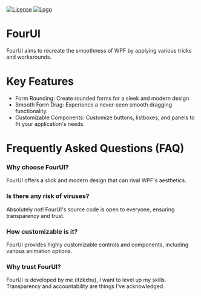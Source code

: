 [![License](https://img.shields.io/badge/license-MIT-blue.svg)](https://opensource.org/licenses/MIT)
[![Logo](https://cdn.discordapp.com/attachments/1125385820199714828/1139533285463167017/4UI_logo.png)](https://github.com/1Kxhu/FourUI)


# FourUI

FourUI aims to recreate the smoothness of WPF by applying various tricks and workarounds.

# Key Features

- Form Rounding: Create rounded forms for a sleek and modern design.
- Smooth Form Drag: Experience a never-seen smooth dragging functionality.
- Customizable Components: Customize buttons, listboxes, and panels to fit your application's needs.

# Frequently Asked Questions (FAQ)

### **Why choose FourUI?**
FourUI offers a slick and modern design that can rival WPF's aesthetics.
  
### **Is there any risk of viruses?**
Absolutely not! FourUI's source code is open to everyone, ensuring transparency and trust.

### **How customizable is it?**
FourUI provides highly customizable controls and components, including various animation options.

### **Why trust FourUI?**
FourUI is developed by me (itzkxhu), I want to level up my skills. Transparency and accountability are things I've acknowledged.
